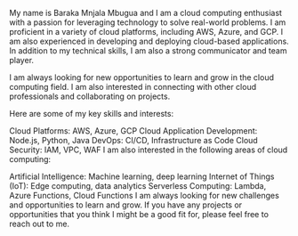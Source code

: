 My name is Baraka Mnjala Mbugua and I am a cloud computing enthusiast with a passion for leveraging technology to solve real-world problems. I am proficient in a variety of cloud platforms, including AWS, Azure, and GCP. I am also experienced in developing and deploying cloud-based applications. In addition to my technical skills, I am also a strong communicator and team player.

I am always looking for new opportunities to learn and grow in the cloud computing field. I am also interested in connecting with other cloud professionals and collaborating on projects.

Here are some of my key skills and interests:

Cloud Platforms: AWS, Azure, GCP
Cloud Application Development: Node.js, Python, Java
DevOps: CI/CD, Infrastructure as Code
Cloud Security: IAM, VPC, WAF
I am also interested in the following areas of cloud computing:

Artificial Intelligence: Machine learning, deep learning
Internet of Things (IoT): Edge computing, data analytics
Serverless Computing: Lambda, Azure Functions, Cloud Functions
I am always looking for new challenges and opportunities to learn and grow. 
If you have any projects or opportunities that you think I might be a good fit for, please feel free to reach out to me.
